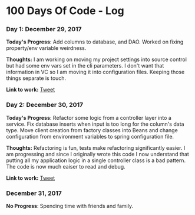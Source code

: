# 100 Days Of Code - Log

### Day 1: December 29, 2017

**Today's Progress**: Add columns to database, and DAO. Worked on fixing property/env variable weirdness.

**Thoughts:** I am working on moving my project settings into source control but had some env vars set in the cli parameters. I don't want that information in VC so I am moving it into configuration files. Keeping those things separate is touch.

**Link to work:** [Tweet](https://twitter.com/MarkNBroadhead/status/946978363268218880)

### Day 2: December 30, 2017

**Today's Progress**: Refactor some logic from a controller layer into a service. Fix database inserts when input is too long for the column's data type. Move client creation from factory classes into Beans and change configuration from environment variables to spring configuration file.

**Thoughts:** Refactoring is fun, tests make refactoring significantly easier. I am progressing and since I originally wrote this code I now understand that putting all my application logic in a single controller class is a bad pattern. The code is now much eaiser to read and debug.

**Link to work:** [Tweet](https://twitter.com/MarkNBroadhead/status/947248618985070593)

### December 31, 2017

**No Progress**: Spending time with friends and family.
